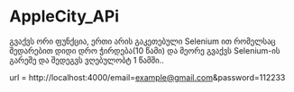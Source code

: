 # AppleCity_APi

გვაქვს ორი ფუნქცია, ერთი არის გაკეთებული Selenium ით რომელსაც შედარებით დიდი დრო ჭირდება(10 წამი) 
და მეორე გვაქვს Selenium-ის გარეშე და შედეგვს ვღებულობტ 1 წამში..


url = http://localhost:4000/email=example@gmail.com&password=112233
